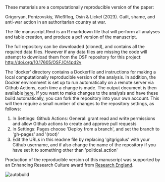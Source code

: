 These materials are a computationally reproducible version of the paper:

Grigoryan, Ponizovskiy, Wießflog, Osin & Lickel (2023). Guilt, shame, and anti-war action in an authoritarian country at war.

The file manuscript.Rmd is an R markdown file that will perform all analyses and table creation, and produce a pdf version of the manuscript.

The full repository can be downloaded (cloned), and contains all the required data files. 
However if any data files are missing the code will attempt to download them from the OSF repository for this project:
http://doi.org/10.17605/OSF.IO/4pd2v

The 'docker' directory contains a Dockerfile and instructions for making a local computationally reproducible version of the analysis. In addition, the Docker environment is set up to run automatically on a remote server via Github Actions, each time a change is made. The output document is then available [here](https://gitgrigolus.github.io/political_action/manuscript.pdf). If you want to make changes to the analysis and have these build automatically, you can fork the repository into your own account. This will then require a small number of changes to the repository settings, as follows:
1. In Settings: Github Actions: General: grant read and write permissions and allow Github actions to create and approve pull requests
2. In Settings: Pages choose 'Deploy from a branch', and set the branch to 'gh-pages' and '(root)'
3. Edit the URLs in this readme file by replacing 'gitgrigolus' with your Github username, and if also change the name of the repository if you have set it to something other than 'political_action'

Production of the reproducible version of this manuscript was supported by an Enhancing Research Culture award from [Research England](https://www.ukri.org/councils/research-england/).

![autobuild](https://github.com/gitgrigolus/political_action/workflows/autobuild/badge.svg)
